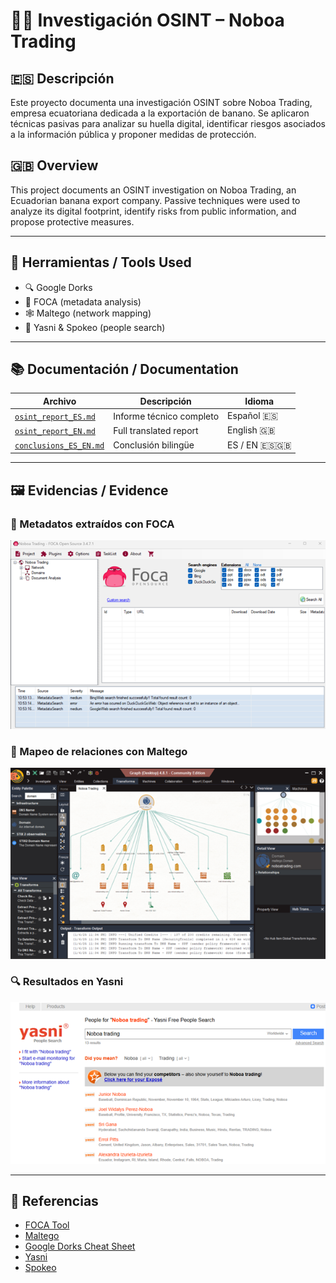 # 🕵️‍♀️ Investigación OSINT – Noboa Trading

## 🇪🇸 Descripción

Este proyecto documenta una investigación OSINT sobre Noboa Trading, empresa ecuatoriana dedicada a la exportación de banano. Se aplicaron técnicas pasivas para analizar su huella digital, identificar riesgos asociados a la información pública y proponer medidas de protección.

## 🇬🇧 Overview

This project documents an OSINT investigation on Noboa Trading, an Ecuadorian banana export company. Passive techniques were used to analyze its digital footprint, identify risks from public information, and propose protective measures.

---

## 🧰 Herramientas / Tools Used

- 🔍 Google Dorks  
- 🧠 FOCA (metadata analysis)  
- 🕸️ Maltego (network mapping)  
- 🔎 Yasni & Spokeo (people search)

---

## 📚 Documentación / Documentation

| Archivo | Descripción | Idioma |
|--------|-------------|--------|
| [`osint_report_ES.md`](./docs/osint_report_ES.md) | Informe técnico completo | Español 🇪🇸 |
| [`osint_report_EN.md`](./docs/osint_report_EN.md) | Full translated report | English 🇬🇧 |
| [`conclusions_ES_EN.md`](./docs/conclusions_ES_EN.md) | Conclusión bilingüe | ES / EN 🇪🇸🇬🇧 |

---

## 🖼️ Evidencias / Evidence

### 📄 Metadatos extraídos con FOCA  
![FOCA Metadata](./assets/foca_metadata.png)

### 🧬 Mapeo de relaciones con Maltego  
![Maltego Graph](./assets/maltego_graph.png)

### 🔍 Resultados en Yasni  
![Yasni Results](./assets/yasni_results.png)

---

## 📎 Referencias

- [FOCA Tool](https://www.elevenpaths.com/labstools/foca/index.html)
- [Maltego](https://www.paterva.com/)
- [Google Dorks Cheat Sheet](https://www.exploit-db.com/google-dorks)
- [Yasni](https://www.yasni.com)
- [Spokeo](https://www.spokeo.com)
